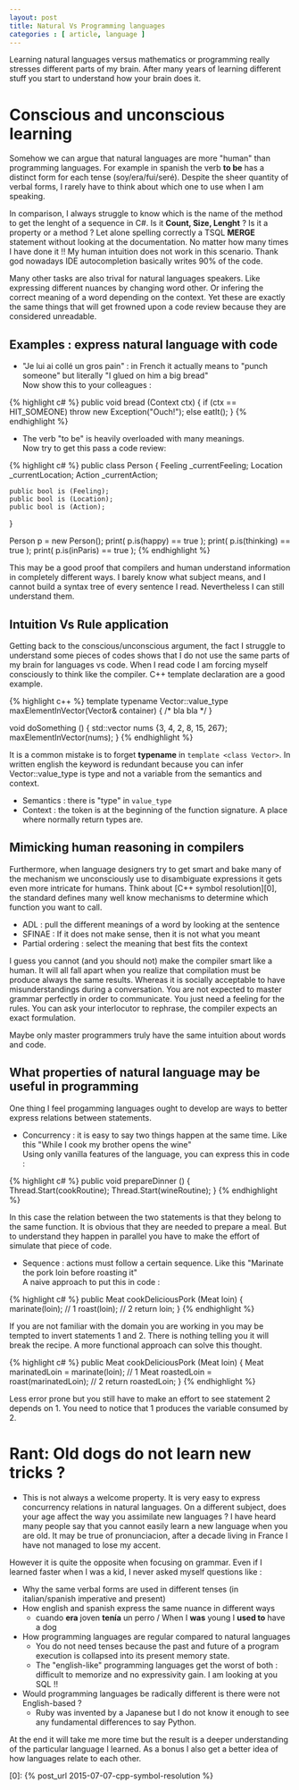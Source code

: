 ```yaml
---
layout: post
title: Natural Vs Programming languages
categories : [ article, language ]
---
```


Learning natural languages versus mathematics or programming really stresses different parts of my brain.
After many years of learning different stuff you start to understand how your brain does it.

# Conscious and unconscious learning

Somehow we can argue that natural languages are more "human" than programming languages.
For example in spanish the verb __to be__ has a distinct form for each tense (soy/era/fui/seré).
Despite the sheer quantity of verbal forms, I rarely have to think about which one to use when I am speaking.

In comparison, I always struggle to know which is the name of the method to get the lenght of a sequence in C#. Is it __Count, Size, Lenght__ ? Is it a property or a method ?
Let alone spelling correctly a TSQL **MERGE** statement without looking at the documentation. No matter how many times I have done it !!
My human intuition does not work in this scenario. Thank god nowadays IDE autocompletion basically writes 90% of the code.

Many other tasks are also trival for natural languages speakers. Like expressing different nuances by changing word other. Or infering the correct meaning of a word depending on the context.
Yet these are exactly the same things that will get frowned upon a code review because they are considered unreadable.

## Examples : express natural language with code

* "Je lui ai collé un gros pain" : in French it actually means to "punch someone" but literally "I glued on him a big bread"  
  Now show this to your colleagues :

{% highlight c# %}
  public void bread (Context ctx) {
    if (ctx == HIT_SOMEONE)
      throw new Exception("Ouch!");
    else
      eatIt();
  }
{% endhighlight %}

* The verb "to be" is heavily overloaded with many meanings.  
  Now try to get this pass a code review:

{% highlight c# %}
  public class Person {
    Feeling  _currentFeeling;
    Location _currentLocation;
    Action   _currentAction;

    public bool is (Feeling);
    public bool is (Location);
    public bool is (Action);
  }

  Person p = new Person();
  print( p.is(happy) == true );
  print( p.is(thinking) == true );
  print( p.is(inParis) == true );
{% endhighlight %}

This may be a good proof that compilers and human understand information in completely different ways.
I barely know what subject means, and I cannot build a syntax tree of every sentence I read. Nevertheless I can still understand them.

## Intuition Vs Rule application

Getting back to the conscious/unconscious argument, the fact I struggle to understand some pieces of codes shows that I do not use the same parts of my brain for languages vs code.
When I read code I am forcing myself consciously to think like the compiler. C++ template declaration are a good example.

{% highlight c++ %}
  template <class Vector>
  typename Vector::value_type maxElementInVector(Vector& container) {
    /* bla bla */
  }

  void doSomething () {
    std::vector<int> nums {3, 4, 2, 8, 15, 267};
    maxElementInVector(nums);
  }
{% endhighlight %}

It is a common mistake is to forget __typename__ in `template <class Vector>`.
In written english the keyword is redundant because you can infer Vector::value\_type is type and not a variable from the semantics and context. 

* Semantics : there is "type" in `value_type`
* Context : the token is at the beginning of the function signature. A place where normally return types are.

## Mimicking human reasoning in compilers

Furthermore, when language designers try to get smart and bake many of the mechanism we unconsciously use to disambiguate expressions it gets even more intricate for humans.
Think about [C++ symbol resolution][0], the standard defines many well know mechanisms to determine which function you want to call.

* ADL : pull the different meanings of a word by looking at the sentence
* SFINAE : If it does not make sense, then it is not what you meant
* Partial ordering : select the meaning that best fits the context

I guess you cannot (and you should not) make the compiler smart like a human. It will all fall apart when you realize that compilation must be produce always the same results.
Whereas it is socially acceptable to have misunderstandings during a conversation. You are not expected to master grammar perfectly in order to communicate. You just need a feeling for the rules.
You can ask your interlocutor to rephrase, the compiler expects an exact formulation.

Maybe only master programmers truly have the same intuition about words and code.

## What properties of natural language may be useful in programming

One thing I feel progamming languages ought to develop are ways to better express relations between statements.

* Concurrency : it is easy to say two things happen at the same time. Like this "While I cook my brother opens the wine"  
  Using only vanilla features of the language, you can express this in code :

{% highlight c# %}
  public void prepareDinner () {
    Thread.Start(cookRoutine);
    Thread.Start(wineRoutine);
  }
{% endhighlight %}

In this case the relation between the two statements is that they belong to the same function. It is obvious that they are needed to prepare a meal.
But to understand they happen in parallel you have to make the effort of simulate that piece of code.

* Sequence : actions must follow a certain sequence. Like this "Marinate the pork loin before roasting it"  
  A naive approach to put this in code : 

{% highlight c# %}
  public Meat cookDeliciousPork (Meat loin) {
    marinate(loin); // 1
    roast(loin);    // 2
    return loin;
  }
{% endhighlight %}

If you are not familiar with the domain you are working in you may be tempted to invert statements 1 and 2. There is nothing telling you it will break the recipe.
A more functional approach can solve this thought.

{% highlight c# %}
  public Meat cookDeliciousPork (Meat loin) {
    Meat marinatedLoin = marinate(loin);     // 1
    Meat roastedLoin = roast(marinatedLoin); // 2
    return roastedLoin;
  }
{% endhighlight %}

Less error prone but you still have to make an effort to see statement 2 depends on 1. You need to notice that 1 produces the variable consumed by 2.

# Rant: Old dogs do not learn new tricks ?

* This is not always a welcome property. It is very easy to express concurrency relations in natural languages. 
On a different subject, does your age affect the way you assimilate new languages ?
I have heard many people say that you cannot easily learn a new language when you are old.
It may be true of pronunciacion, after a decade living in France I have not managed to lose my accent.

However it is quite the opposite when focusing on grammar. Even if I learned faster when I was a kid, I never asked myself questions like :

* Why the same verbal forms are used in different tenses (in italian/spanish imperative and present)
* How english and spanish express the same nuance in different ways
    * cuando __era__ joven __tenía__ un perro / When I __was__ young I __used to__ have a dog
* How programming languages are regular compared to natural languages
    * You do not need tenses because the past and future of a program execution is collapsed into its present memory state.
    * The "english-like" programming languages get the worst of both : difficult to memorize and no expressivity gain. I am looking at you SQL !!
* Would programming languages be radically different is there were not English-based ?
    * Ruby was invented by a Japanese but I do not know it enough to see any fundamental differences to say Python.

At the end it will take me more time but the result is a deeper understanding of the particular language I learned. As a bonus I also get a better idea of how languages relate to each other.

[0]: {% post_url 2015-07-07-cpp-symbol-resolution %}


